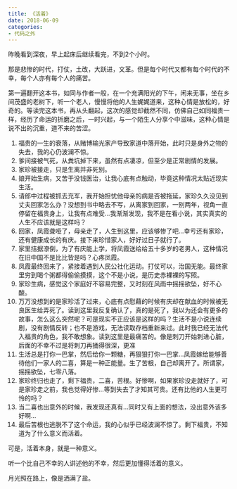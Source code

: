 ```yaml
---
title: 《活着》
date: 2018-06-09
categories:
- 代码之外 
---
```


昨晚看到深夜，早上起床后继续看完，不到2个小时。

那是悲惨的时代，打仗，土改，大跃进，文革。但是每个时代又都有每个时代的不幸，每个人亦有每个人的痛苦。

第一遍翻开这本书，如同与作者一般，在一个充满阳光的下午，闲来无事，坐在乡间茂盛的老树下，听一个老人，慢慢将他的人生娓娓道来，这种心情是放松的，好奇的。等读完这本书，再从头翻起，这次的感觉却截然不同，仿佛自己如同福贵一样，经历了命运的折磨之后，一时兴起，与一个陌生人分享个中滋味，这种心情是说不出的沉重，道不来的苦涩。

1. 福贵的一生的衰落，从赌博输光家产导致家道中落开始，此时只是身外之物的失去，我的心仍波澜不惊。
2. 爹间接被气死，从粪坑掉下来，虽然有点凄凉，但至少是正常剧情的发展。
3. 家珍被接走，只是生离并非死别。
4. 娘开始生病，又苦于没钱医治，让我心底有点触动，毕竟这种情况太贴近现实生活。
5. 请郎中过程被抓去充军，我开始担忧他母亲的病是否被拖延，家珍久久没见到丈夫回家怎么办？没想到书中略去不写，从离家到回家，一别两年，视角一直停留在福贵身上，让我有点难受…我渐渐发现，我不是在看小说，其实真实的人生不应该就是这样吗？
6. 回家，凤霞聋哑了，母亲走了，人生到这里，应该够惨了吧…幸亏还有家珍，还有健康成长的有庆。接下来珍惜家人，好好过日子就行了。
7. 家里拮据潦倒，为了有庆能上学，将凤霞送给给五十多岁的老男人，这种情况在旧中国不是比比皆是吗？心疼凤霞。
8. 凤霞最终回来了，紧接着遇到人民公社化运动。打仗可以，治国无能。最终家里穷到喝个粥都得偷偷摸摸，这个不是小说，是历史赤裸裸的写照。
9. 家珍生病，感觉这个家庭好不容易完整，又时刻在风雨中摇摇欲坠，好不心酸。
10. 万万没想到的是家珍活了过来，心底有点慰藉的时候有庆却在献血的时候被无良医生给弄死了。读到这里我反复确认了，真的是死了，我以为还会有更多的故事，怎么这么突然呢？可是现实不正应该是这样的吗？生活不是小说连续剧，没有剧情反转；也不是游戏，无法读取存档重新来过。此时我已经无法代入福贵的角色，我不敢想象。读到这里是最痛苦的。像是刺刀开始刺进心脏，后面的不幸不过是将刺刀再捅得很深，更准
11. 生活总是打你一巴掌，然后给你一颗糖，再狠狠打你一巴掌…凤霞嫁给能够善待他们一家人的二喜，算是一种正能量。生了苦根，自己却离开了。所谓家，摇摇欲坠，七零八落。
12. 家珍终归也走了，剩下福贵，二喜，苦根。好惨啊，如果家珍没走就好了，可是家珍走之前，我也觉得好惨…等到失去了才知其可贵。还有比他的人生更可怜的吗？
13. 当二喜也出意外的时候，我发现还真有…同时又有上面的想法，没出意外该多好啊…
14. 最后苦根也逃脱不了这个命运，我的心似乎已经波澜不惊了。剩下福贵，不知道为了什么意义而活着。

可是，活着本身，就是一种意义。

听一个比自己不幸的人讲述他的不幸，然后更加懂得活着的意义。

月光照在路上，像是洒满了盐。

